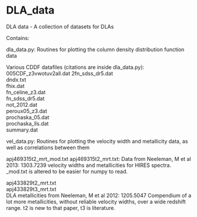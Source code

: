 DLA_data
========

DLA data - A collection of datasets for DLAs

Contains:

dla_data.py: Routines for plotting the column density distribution function data

Various CDDF datafiles (citations are inside dla_data.py):
005CDF_z3vwotuv2all.dat
2fn_sdss_dr5.dat       
dndx.txt               
fhix.dat               
fn_celine_z3.dat       
fn_sdss_dr5.dat        
not_2012.dat           
peroux05_z3.dat        
prochaska_05.dat       
prochaska_lls.dat      
summary.dat            


vel_data.py: Routines  for plotting the velocity width and metallicity data, as well as correlations between them

apj469315t2_mrt_mod.txt
apj469315t2_mrt.txt:
Data from Neeleman, M et al 2013: 1303.7239 
velocity widths and metallicities for HIRES spectra. _mod.txt is altered to
be easier for numpy to read.

apj433829t2_mrt.txt    
apj433829t3_mrt.txt    
DLA metallicities from Neeleman, M et al 2012: 1205.5047
Compendium of a lot more metallicities, without reliable velocity widths,
over a wide redshift range. t2 is new to that paper, t3 is literature.
